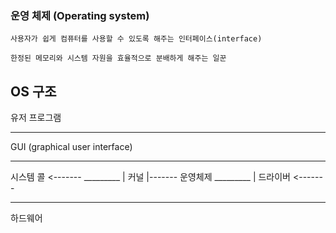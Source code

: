 ### 운영 체제 (Operating system)
    사용자가 쉽게 컴퓨터를 사용할 수 있도록 해주는 인터페이스(interface)

    한정된 메모리와 시스템 자원을 효율적으로 분배하게 해주는 일꾼


## OS 구조

유저 프로그램
_________
GUI (graphical user interface)
_________
시스템 콜         <-------
_________              |
커널                    |------- 운영체제 
_________              |
드라이버          <-------
_________
하드웨어